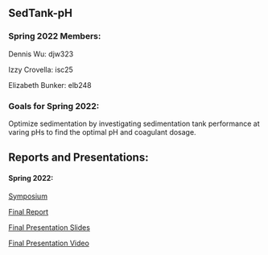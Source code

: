 ## SedTank-pH
### Spring 2022 Members:
Dennis Wu: djw323

Izzy Crovella: isc25

Elizabeth Bunker: elb248
### Goals for Spring 2022:
Optimize sedimentation by investigating sedimentation tank performance at varing pHs to find the optimal pH and coagulant dosage.
## Reports and Presentations:
####  Spring 2022:
[Symposium](https://docs.google.com/presentation/d/1KMwNUEADrpGaSeZ9tyqOyXjFdk9LAzFxMuh_yCXrsOo/edit#slide=id.g346a079b2f_0_0)

[Final Report](https://colab.research.google.com/drive/1UgTxD01CTpg5lhKjWtBPL31Z09Tti5LU#scrollTo=EqtwU-gRCrj9)

[Final Presentation Slides](https://docs.google.com/presentation/d/1O_R7UkRoCSMusR7Mp3jZQPHhhNSoN-4EBclbwg4IUxE/edit#slide=id.g346a079b2f_0_0)

[Final Presentation Video](https://drive.google.com/file/d/1dJIQTwebjxYMSOKVqD6Ec1abht7FO5mT/view?usp=sharing)
